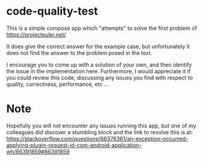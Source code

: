 # code-quality-test

This is a simple compose app which "attempts" to solve the first problem of https://projecteuler.net/

It does give the correct answer for the example case, but unfortunately it does not find the answer to the problem posed in the text.

I encourage you to come up with a solution of your own, and then identify the issue in the implementation here. Furthermore, I would appreciate it if you could review this code, discussing any issues you find with respect to quality, correctness, performance, etc ...


# Note
Hopefully you will not encounter any issues running this app, but one of my colleagues did discover a stumbling block and the link to resolve this is at: https://stackoverflow.com/questions/66376361/an-exception-occurred-applying-plugin-request-id-com-android-application-wh/66391859#66391859

